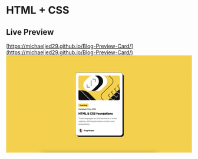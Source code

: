 # HTML + CSS

## Live Preview

[https://michaeljed29.github.io/Blog-Preview-Card/](https://michaeljed29.github.io/Blog-Preview-Card/)
![preview img](./blog-preview-card.png)

